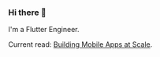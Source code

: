 ### Hi there 👋

I'm a Flutter Engineer.

Current read: [Building Mobile Apps at Scale](https://www.mobileatscale.com/).
